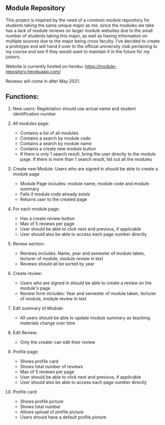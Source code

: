 ## Module Repository

This project is inspired by the need of a common module repository for students taking the same unique major as me, since the modules we take has a lack of module reviews on larger module websites due to the small number of students taking this major, as well as having information on multiple sources due to the major being cross faculty. I've decided to create a prototype and will hand it over to the official univiersity club pertaining to my course and see if they would want to maintain it in the future for my juniors. 

Website is currently hosted on heroku:
https://module-repository.herokuapp.com/

Reviews will come in after May 2021.

## Functions:
1. New users: Regstriation should use actual name and student identification number

2. All modules page: 
    - Contains a list of all modules
    - Contains a search by module code
    - Contains a search by module name
    - Contains a create new module button
    - If there is only 1 search result, bring the user directly to the module page. If there is more than 1 search result, list out all the modules

3. Create new Module: Users who are signed in should be able to create a module page 
    - Module Page includes: module name, module code and module summary
    - Fails if module code already exists
    - Returns user to the created page

4. For each module page: 
    - Has a create review button
    - Max of 5 reviews per page
    - User should be able to click next and previous, if applicable
    - User should also be able to access each page number directly

5. Review section: 
    - Reviews includes: Name, year and semester of module taken, lecturer of module, module review in text 
    - Reviews should all be sorted by year

6. Create review:
    - Users who are signed in should be able to create a review on the module's page
    - Review form includes: Year and semester of module taken, lecturer of module, module review in text

7. Edit summary of Module:
    - All users should be able to update module summary as teaching materials change over time

8. Edit Review:
    - Only the creater can edit their review

9. Profile page:
    - Shows profile card
    - Shows total number of reviews
    - Max of 5 reviews per page
    - User should be able to click next and previous, if applicable
    - User should also be able to access each page number directly

10. Profile card:
    - Shows profile picture
    - Shows total number 
    - Allows upload of profile picture
    - Users should have a default profile picture
